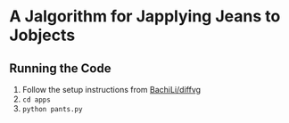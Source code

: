 # A Jalgorithm for Japplying Jeans to Jobjects

## Running the Code

1. Follow the setup instructions from <a href="https://github.com/BachiLi/diffvg">BachiLi/diffvg</a>
2. `cd apps`
3. `python pants.py`
